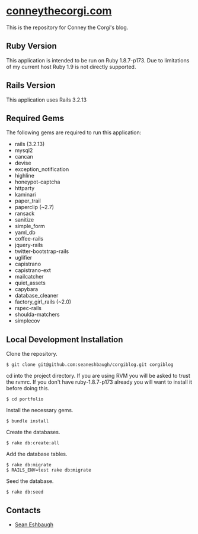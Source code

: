 # [conneythecorgi.com](http://conneythecorgi.com/)

This is the repository for Conney the Corgi's blog.

## Ruby Version

This application is intended to be run on Ruby 1.8.7-p173. Due to limitations of my current host Ruby 1.9 is not directly supported.

## Rails Version

This application uses Rails 3.2.13

## Required Gems

The following gems are required to run this application:

* rails (3.2.13)
* mysql2
* cancan
* devise
* exception_notification
* highline
* honeypot-captcha
* httparty
* kaminari
* paper_trail
* paperclip (~2.7)
* ransack
* sanitize
* simple_form
* yaml_db
* coffee-rails
* jquery-rails
* twitter-bootstrap-rails
* uglifier
* capistrano
* capistrano-ext
* mailcatcher
* quiet_assets
* capybara
* database_cleaner
* factory_girl_rails (~2.0)
* rspec-rails
* shoulda-matchers
* simplecov

## Local Development Installation

Clone the repository.

    $ git clone git@github.com:seaneshbaugh/corgiblog.git corgiblog

cd into the project directory. If you are using RVM you will be asked to trust the rvmrc. If you don't have ruby-1.8.7-p173 already you will want to install it before doing this.

    $ cd portfolio

Install the necessary gems.

    $ bundle install

Create the databases.

    $ rake db:create:all

Add the database tables.

    $ rake db:migrate
    $ RAILS_ENV=test rake db:migrate

Seed the database.

    $ rake db:seed

## Contacts

* [Sean Eshbaugh](mailto:seaneshbaugh@gmail.com)
